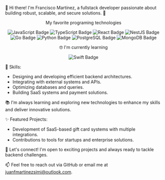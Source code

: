   👋 Hi there! I'm Francisco Martínez, a fullstack developer passionate about building robust, scalable, and secure solutions. 🚀
<div align="center">

My favorite programing technologies


![JavaScript Badge](https://img.shields.io/badge/JavaScript-F7DF1E?logo=javascript&logoColor=000&style=for-the-badge) ![TypeScript Badge](https://img.shields.io/badge/TypeScript-3178C6?logo=typescript&logoColor=fff&style=for-the-badge) ![React Badge](https://img.shields.io/badge/React-61DAFB?logo=react&logoColor=000&style=for-the-badge) ![NestJS Badge](https://img.shields.io/badge/NestJS-E0234E?logo=nestjs&logoColor=fff&style=for-the-badge) ![Go Badge](https://img.shields.io/badge/Go-00ADD8?logo=go&logoColor=fff&style=for-the-badge) ![Python Badge](https://img.shields.io/badge/Python-3776AB?logo=python&logoColor=fff&style=for-the-badge) ![PostgreSQL Badge](https://img.shields.io/badge/PostgreSQL-4169E1?logo=postgresql&logoColor=fff&style=for-the-badge) ![MongoDB Badge](https://img.shields.io/badge/MongoDB-47A248?logo=mongodb&logoColor=fff&style=for-the-badge)

🤓 I'm currently learning

![Swift Badge](https://img.shields.io/badge/Swift-F05138?logo=swift&logoColor=fff&style=for-the-badge)

</div>
🔧 Skills:

- Designing and developing efficient backend architectures.
- Integrating with external systems and APIs.
- Optimizing databases and queries.
- Building SaaS systems and payment solutions.

📚 I'm always learning and exploring new technologies to enhance my skills and deliver innovative solutions.

✨ Featured Projects:

- Development of SaaS-based gift card systems with multiple integrations.
- Contributions to tools for startups and enterprise solutions.

🤝 Let's connect! I'm open to exciting projects and always ready to tackle backend challenges.

📫 Feel free to reach out via GitHub or email me at <juanfmartinezsimi@outlook.com>.

